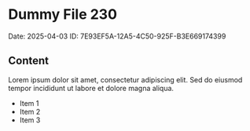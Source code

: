 # Dummy File 230

Date: 2025-04-03
ID: 7E93EF5A-12A5-4C50-925F-B3E669174399

## Content

Lorem ipsum dolor sit amet, consectetur adipiscing elit.
Sed do eiusmod tempor incididunt ut labore et dolore magna aliqua.

* Item 1
* Item 2
* Item 3
